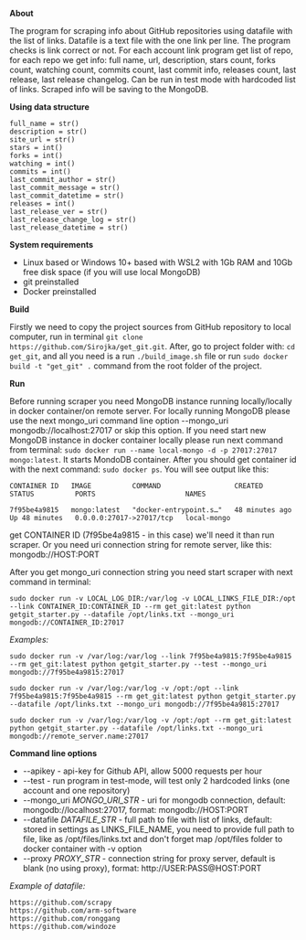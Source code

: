 **About**

The program for scraping info about GitHub repositories using datafile with the list of links. Datafile is a text file with the one link per line. The program checks is link correct or not. For each account link program get list of repo, for each repo we get info: full name, url, description, stars count, forks count, watching count, commits count, last commit info, releases count, last release, last release changelog. Can be run in test mode with hardcoded list of links. Scraped info will be saving to the MongoDB.

**Using data structure**

    full_name = str()
    description = str()
    site_url = str()
    stars = int()
    forks = int()
    watching = int()
    commits = int()
    last_commit_author = str() 
    last_commit_message = str()
    last_commit_datetime = str()
    releases = int()
    last_release_ver = str()
    last_release_change_log = str()
    last_release_datetime = str()

**System requirements**

- Linux based or Windows 10+ based with WSL2 with 1Gb RAM and 10Gb free disk space (if you will use local MongoDB)
- git preinstalled
- Docker preinstalled

**Build**

Firstly we need to copy the project sources from GitHub repository to local computer, run in terminal `git clone https://github.com/Sirojka/get_git.git`. After, go to project folder with: `cd get_git`, and all you need is a run `./build_image.sh` file or run `sudo docker build -t "get_git" .` command from the root folder of the project.

**Run**

Before running scraper you need MongoDB instance running locally/locally in docker container/on remote server. For locally running MongoDB please use the next mongo_uri command line option --mongo_uri mongodb://localhost:27017 or skip this option. If you need start new MongoDB instance in docker container locally please run next command from terminal: `sudo docker run --name local-mongo -d -p 27017:27017 mongo:latest`. It starts MondoDB container. After you should get container id with the next command: `sudo docker ps`. You will see output like this:

`CONTAINER ID   IMAGE          COMMAND                  CREATED          STATUS          PORTS                      NAMES`

`7f95be4a9815   mongo:latest   "docker-entrypoint.s…"   48 minutes ago   Up 48 minutes   0.0.0.0:27017->27017/tcp   local-mongo`

get CONTAINER ID (7f95be4a9815 - in this case) we'll need it than run scraper. Or you need uri connection string for remote server, like this: mongodb://HOST:PORT

After you get mongo_uri connection string you need start scraper with next command in terminal:

`sudo docker run -v LOCAL_LOG_DIR:/var/log -v LOCAL_LINKS_FILE_DIR:/opt --link CONTAINER_ID:CONTAINER_ID --rm get_git:latest python getgit_starter.py --datafile /opt/links.txt --mongo_uri mongodb://CONTAINER_ID:27017`

*Examples:*

`sudo docker run -v /var/log:/var/log --link 7f95be4a9815:7f95be4a9815 --rm get_git:latest python getgit_starter.py --test --mongo_uri mongodb://7f95be4a9815:27017`

`sudo docker run -v /var/log:/var/log -v /opt:/opt --link 7f95be4a9815:7f95be4a9815 --rm get_git:latest python getgit_starter.py --datafile /opt/links.txt --mongo_uri mongodb://7f95be4a9815:27017`

`sudo docker run -v /var/log:/var/log -v /opt:/opt --rm get_git:latest python getgit_starter.py --datafile /opt/links.txt --mongo_uri mongodb://remote_server.name:27017`

**Command line options**

- --apikey - api-key for Github API, allow 5000 requests per hour
- --test - run program in test-mode, will test only 2 hardcoded links (one account and one repository)
- --mongo_uri *MONGO_URI_STR* - uri for mongodb connection, default: mongodb://localhost:27017, format: mongodb://HOST:PORT
- --datafile *DATAFILE_STR* - full path to file with list of links, default: stored in settings as LINKS_FILE_NAME, you need to provide full path to file, like as /opt/files/links.txt and don't forget map /opt/files folder to docker container with -v option
- --proxy *PROXY_STR* - connection string for proxy server, default is blank (no using proxy), format: http://USER:PASS@HOST:PORT

*Example of datafile:*

    https://github.com/scrapy
    https://github.com/arm-software
    https://github.com/ronggang
    https://github.com/windoze
